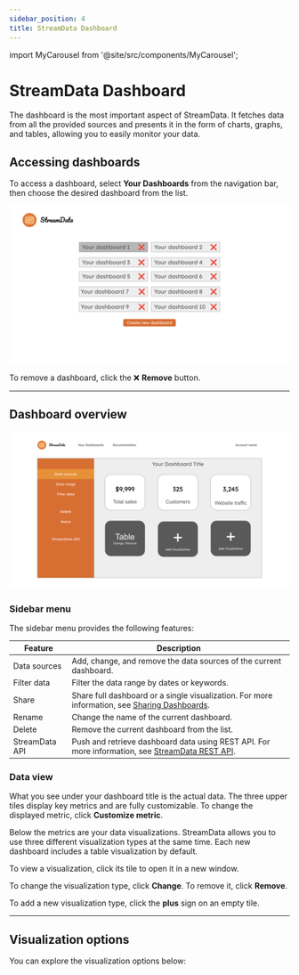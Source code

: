 ```yaml
---
sidebar_position: 4
title: StreamData Dashboard
---
```

import MyCarousel from '@site/src/components/MyCarousel';

# StreamData Dashboard
The dashboard is the most important aspect of StreamData. It fetches data from all the provided sources and presents it in the form of charts, graphs, and tables, allowing you to easily monitor your data.

## Accessing dashboards
To access a dashboard, select **Your Dashboards** from the navigation bar, then choose the desired dashboard from the list.

![Dashboard list](/dashboard_list_full.png)

To remove a dashboard, click the ❌ **Remove** button. 

---

## Dashboard overview
![Dashboard view](/dashboard.png)

### Sidebar menu
The sidebar menu provides the following features:

| Feature        | Description                                                        |
| ---------------|------------------------------------------------------------------- |
| Data sources   | Add, change, and remove the data sources of the current dashboard. |
| Filter data    | Filter the data range by dates or keywords.                        |
| Share    | Share full dashboard or a single visualization. For more information, see [Sharing Dashboards](/docs/sharing.md).                                                                                   |
| Rename         | Change the name of the current dashboard.                          |
| Delete         | Remove the current dashboard from the list.                         |
| StreamData API | Push and retrieve dashboard data using REST API. For more information, see [StreamData REST API](/docs/rest_api.md).                                                                                   |

### Data view

What you see under your dashboard title is the actual data. The three upper tiles display key metrics and are fully customizable. To change the displayed metric, click **Customize metric**.

Below the metrics are your data visualizations. StreamData allows you to use three different visualization types at the same time. Each new dashboard includes a table visualization by default.

To view a visualization, click its tile to open it in a new window.

To change the visualization type, click **Change**. To remove it, click **Remove**.

To add a new visualization type, click the **plus** sign on an empty tile.

---

## Visualization options

You can explore the visualization options below:

<MyCarousel />